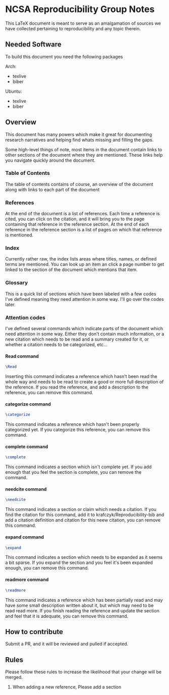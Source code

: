 # NCSA Reproducibility Group Notes

This LaTeX document is meant to serve as an amalgamation of sources we have collected pertaining to reproducibility and any topic therein.

## Needed Software

To build this document you need the following packages

Arch:
* texlive
* biber

Ubuntu:
* texlive
* biber

## Overview

This document has many powers which make it great for documenting research narratives and helping find whats missing and filling the gaps. 

Some high-level things of note, most items in the document contain links to other sections of the document where they are mentioned. These links help you navigate quickly around the document.

### Table of Contents

The table of contents contains of course, an overview of the document along with links to each part of the document

### References

At the end of the document is a list of references. Each time a reference is cited, you can click on the citation, and it will bring you to the page containing that reference in the reference section. At the end of each reference in the reference section is a list of pages on which that reference is mentioned.

### Index

Currently rather raw, the index lists areas where titles, names, or defined terms are mentioned. You can look up an item an click a page number to get linked to the section of the document which mentions that item.

### Glossary

This is a quick list of sections which have been labeled with a few codes I've defined meaning they need attention in some way. I'll go over the codes later.

### Attention codes

I've defined several commands which indicate parts of the document which need attention in some way. Either they don't contain much information, or a new citation which needs to be read and a summary created for it, or whether a citation needs to be categorized, etc...

#### Read command

``` latex
\Read
```
Inserting this command indicates a reference which hasn't been read the whole way and needs to be read to create a good or more full description of the reference. If you read the reference, and add a description to the reference, you can remove this command.

#### categorize command

``` latex
\categorize
```

This command indicates a reference which hasn't been properly categorized yet. If you categorize this reference, you can remove this command.

#### complete command

``` latex
\complete
```

This command indicates a section which isn't complete yet. If you add enough that you feel the section is complete, you can remove the command.

#### needcite command

``` latex
\needcite
```

This command indicates a section or claim which needs a citation. If you find the citation for this command, add it to krafczyk/Reproducibility-bib and add a citation definition and citation for this neew citation, you can remove this command.

#### expand command

``` latex
\expand
```

This command indicates a section which needs to be expanded as it seems a bit sparse. If you expand the section and you feel it's been expanded enough, you can remove this command.

#### readmore command

``` latex
\readmore
```

This command indicates a reference which has been partially read and may have some small description written about it, but which may need to be read read more. If you finish reading the reference and update the section and feel that it is adequate, you can remove this command.

## How to contribute

Submit a PR, and it will be reviewed and pulled if accepted.

## Rules

Please follow these rules to increase the likelihood that your change will be merged.

1. When adding a new reference, Please add a section
